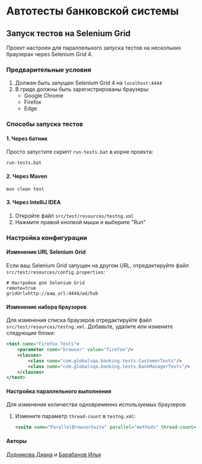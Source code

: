 # Автотесты банковской системы

## Запуск тестов на Selenium Grid

Проект настроен для параллельного запуска тестов на нескольких браузерах через Selenium Grid 4.

### Предварительные условия

1. Должен быть запущен Selenium Grid 4 на `localhost:4444`
2. В гриде должны быть зарегистрированы браузеры:
   - Google Chrome
   - Firefox
   - Edge

### Способы запуска тестов

#### 1. Через батник

Просто запустите скрипт `run-tests.bat` в корне проекта:

```
run-tests.bat
```

#### 2. Через Maven

```
mvn clean test
```

#### 3. Через IntelliJ IDEA

1. Откройте файл `src/test/resources/testng.xml`
2. Нажмите правой кнопкой мыши и выберите "Run"

### Настройка конфигурации

#### Изменение URL Selenium Grid

Если ваш Selenium Grid запущен на другом URL, отредактируйте файл `src/test/resources/config.properties`:
   ```
   # Настройки для Selenium Grid
   remote=true
   gridUrl=http://ваш_url:4444/wd/hub
   ```

#### Изменение набора браузеров

Для изменения списка браузеров отредактируйте файл `src/test/resources/testng.xml`.
Добавьте, удалите или измените следующие блоки:

```xml
<test name="Firefox Tests">
    <parameter name="browser" value="firefox"/>
    <classes>
        <class name="com.globalsqa.banking.tests.CustomerTests"/>
        <class name="com.globalsqa.banking.tests.BankManagerTests"/>
    </classes>
</test>
```

#### Настройка параллельного выполнения

Для изменения количества одновременно используемых браузеров:

1. Измените параметр `thread-count` в `testng.xml`:
   ```xml
   <suite name="ParallelBrowserSuite" parallel="methods" thread-count="6">
   ```

#### Авторы

[Дудникова Диана](https://github.com/Delivery25/) и [Барабанов Илья](https://github.com/icepow-r/)